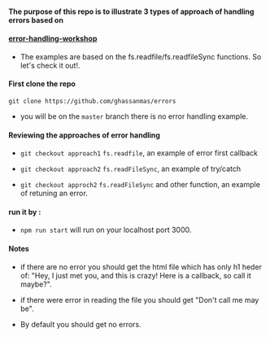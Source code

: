 #### The purpose of this repo is to illustrate 3 types of approach of handling errors based on

#### [error-handling-workshop](https://github.com/foundersandcoders/error-handling-workshop)

- The examples are  based on the fs.readfile/fs.readfileSync functions. So let's check it out!.

#### First clone the repo

`git clone https://github.com/ghassanmas/errors`


- you will be on the `master` branch there is no error handling example.

#### Reviewing the approaches of error handling

- `git checkout approach1` `fs.readfile`, an example of error first callback

- `git checkout approach2` `fs.readFileSync`, an example of try/catch

- `git checkout approch2` `fs.readFileSync` and other function, an example of retuning an error.


#### run it by :
- `npm run start` will run on your localhost port 3000.

#### Notes

- if there are no error you should get the html file which has only h1 heder of:  "Hey, I just met you, and this is crazy! Here is a callback, so call it maybe?".
- if there were error in reading the file you should get "Don't call me may be".

- By default you should get no errors.
